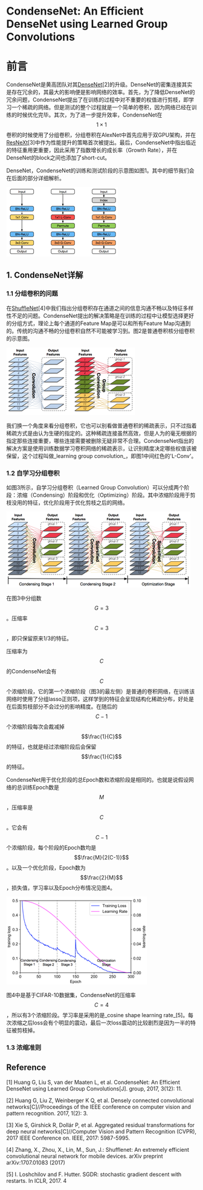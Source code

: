 # CondenseNet: An Efficient DenseNet using Learned Group Convolutions

# 前言

CondenseNet是黄高团队对其[DenseNet](https://senliuy.gitbooks.io/advanced-deep-learning/content/di-yi-zhang-ff1a-jing-dian-wang-luo/densely-connected-convolutional-networks.html)\[2\]的升级。DenseNet的密集连接其实是存在冗余的，其最大的影响便是影响网络的效率。首先，为了降低DenseNet的冗余问题，CondenseNet提出了在训练的过程中对不重要的权值进行剪枝，即学习一个稀疏的网络。但是测试的整个过程就是一个简单的卷积，因为网络已经在训练的时候优化完毕。其次，为了进一步提升效率，CondenseNet在$$1\times1$$卷积的时候使用了分组卷积，分组卷积在AlexNet中首先应用于双GPU架构，并在[ResNeXt](https://senliuy.gitbooks.io/advanced-deep-learning/content/di-yi-zhang-ff1a-jing-dian-wang-luo/aggregated-residual-transformations-for-deep-neural-networks.html)\[3\]中作为性能提升的策略首次被提出。最后，CondenseNet中指出临近的特征重用更重要，因此采用了指数增长的成长率（Growth Rate），并在DenseNet的block之间也添加了short-cut。

DenseNet，CondenseNet的训练和测试阶段的示意图如图1。其中的细节我们会在后面的部分详细解析。

![](/assets/CondenseNet_1.png)

## 1. CondenseNet详解

### 1.1 分组卷积的问题

在[ShuffleNet](https://senliuy.gitbooks.io/advanced-deep-learning/content/di-yi-zhang-ff1a-jing-dian-wang-luo/shuffnet-v1-and-shufflenet-v2.html)\[4\]中我们指出分组卷积存在通道之间的信息沟通不畅以及特征多样性不足的问题。CondenseNet提出的解决策略是在训练的过程中让模型选择更好的分组方式，理论上每个通道的Feature Map是可以和所有Feature Map沟通到的。传统的沟通不畅的分组卷积自然不可能被学习到。图2是普通卷积核分组卷积的示意图。

![](/assets/CondenseNet_2.png)

我们换一个角度来看分组卷积，它也可以别看做普通卷积的稀疏表示，只不过指着稀疏方式是由认为生硬的指定的。这种稀疏连接虽然高效，但是人为的毫无根据的指定那些连接重要，哪些连接需要被删除无疑非常不合理。CondenseNet指出的解决方案是使用训练数据学习卷积网络的稀疏表示，让识别精度决定哪些权值该被保留，这个过程叫做_learning group convolution_，即图1中间红色的'L-Conv'。

### 1.2 自学习分组卷积

如图3所示，自学习分组卷积（Learned Group Convolution）可以分成两个阶段：浓缩（Condensing）阶段和优化（Optimizing）阶段。其中浓缩阶段用于剪枝没用的特征，优化阶段用于优化剪枝之后的网络。

![](/assets/CondenseNet_3.png)

在图3中分组数$$G=3$$。压缩率$$C=3$$，即只保留原来1/3的特征。

压缩率为$$C$$的CondenseNet会有$$C$$个浓缩阶段，它的第一个浓缩阶段（图3的最左侧）是普通的卷积网络，在训练该网络时使用了分组lasso正则项，这样学到的特征会呈现结构化稀疏分布，好处是在后面剪枝部分不会过分的影响精度。在随后的$$C-1$$个浓缩阶段每次会裁减掉$$\frac{1}{C}$$的特征，也就是经过浓缩阶段后会保留$$\frac{1}{C}$$的特征。

CondenseNet用于优化阶段的总Epoch数和浓缩阶段是相同的。也就是说假设网络的总训练Epoch数是$$M$$，压缩率是$$C$$。它会有$$C-1$$个浓缩阶段，每个阶段的Epoch数均是$$\frac{M}{2(C-1)}$$。以及一个优化阶段，Epoch数为$$\frac{2}{M}$$，损失值，学习率以及Epoch分布情况见图4。

![](/assets/CondenseNet_4.png)

图4中是基于CIFAR-10数据集，CondenseNet的压缩率$$C=4$$，所以有3个浓缩阶段。学习率是采用的是_cosine shape learning rate_[5]。每次浓缩之后loss会有个明显的震动，最后一次loss震动的比较剧烈是因为一半的特征被剪枝掉。

### 1.3 浓缩准则



## Reference

\[1\] Huang G, Liu S, van der Maaten L, et al. CondenseNet: An Efficient DenseNet using Learned Group Convolutions\[J\]. group, 2017, 3\(12\): 11.

\[2\] Huang G, Liu Z, Weinberger K Q, et al. Densely connected convolutional networks\[C\]//Proceedings of the IEEE conference on computer vision and pattern recognition. 2017, 1\(2\): 3.

\[3\] Xie S, Girshick R, Dollár P, et al. Aggregated residual transformations for deep neural networks\[C\]//Computer Vision and Pattern Recognition \(CVPR\), 2017 IEEE Conference on. IEEE, 2017: 5987-5995.

\[4\] Zhang, X., Zhou, X., Lin, M., Sun, J.: Shufflenet: An extremely efficient convolutional neural network for mobile devices. arXiv preprint arXiv:1707.01083 \(2017\)

[5] I. Loshchilov and F. Hutter. SGDR: stochastic gradient descent with restarts. In ICLR, 2017. 4

